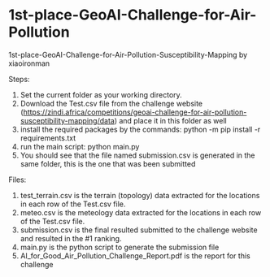 # 1st-place-GeoAI-Challenge-for-Air-Pollution
1st-place-GeoAI-Challenge-for-Air-Pollution-Susceptibility-Mapping by xiaoironman

Steps:
1. Set the current folder as your working directory.
2. Download the Test.csv file from the challenge website (https://zindi.africa/competitions/geoai-challenge-for-air-pollution-susceptibility-mapping/data) and place it in this folder as well
3. install the required packages by the commands: python -m pip install -r requirements.txt
4. run the main script: python main.py
5. You should see that the file named submission.csv is generated in the same folder, this is the one that was been submitted

Files:
1. test_terrain.csv is the terrain (topology) data extracted for the locations in each row of the Test.csv file.
2. meteo.csv is the meteology data extracted for the locations in each row of the Test.csv file.
3. submission.csv is the final resulted submitted to the challenge website and resulted in the #1 ranking.
4. main.py is the python script to generate the submission file
5. AI_for_Good_Air_Pollution_Challenge_Report.pdf is the report for this challenge
